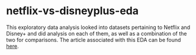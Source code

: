 # netflix-vs-disneyplus-eda
This exploratory data analysis looked into datasets pertaining to Netflix and Disney+ and did analysis on each of them, as well as a combination of the two for comparisons. The article associated with this EDA can be found [here](https://medium.com/swlh/choosing-the-right-streaming-service-netflix-vs-disney-5e89fe615df0).
